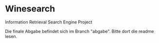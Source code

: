 # Winesearch
Information Retrieval Search Engine Project

Die finale Abgabe befindet sich im Branch "abgabe". Bitte dort die readme lesen.
